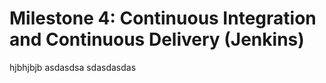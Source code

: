 # Milestone 4: Continuous Integration and Continuous Delivery (Jenkins) 

hjbhjbjb
asdasdsa
sdasdasdas

